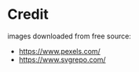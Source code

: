 # Credit
images downloaded from free source: 
- https://www.pexels.com/
- https://www.svgrepo.com/

